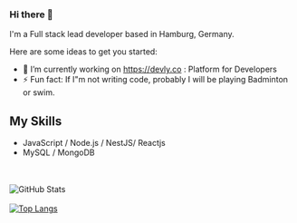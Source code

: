 ### Hi there 👋


I'm a Full stack lead developer based in Hamburg, Germany.

Here are some ideas to get you started:

- 🔭 I’m currently working on https://devly.co : Platform for Developers
- ⚡️ Fun fact: If I"m not writing code, probably I will be playing Badminton or swim.

## My Skills

- JavaScript / Node.js / NestJS/ Reactjs
- MySQL / MongoDB

<br><br>
<img src="https://github-readme-stats.vercel.app/api?username=samsorena&amp;show_icons=true" alt="GitHub Stats">
<br><br>
[![Top Langs](https://github-readme-stats.vercel.app/api/top-langs/?username=samsorena&layout=compact)](https://github.com/iamkatelim/github-readme-stats)
